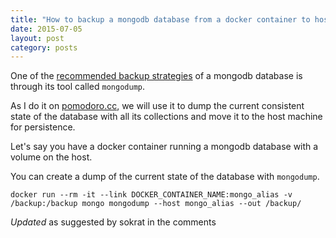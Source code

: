 ```yaml
---
title: "How to backup a mongodb database from a docker container to host"
date: 2015-07-05
layout: post
category: posts
---
```


One of the [recommended backup strategies](http://docs.mongodb.org/manual/tutorial/backup-and-restore-tools/) of a mongodb database is through its tool called `mongodump`.

As I do it on [pomodoro.cc](https://pomodoro.cc), we will use it to dump the current consistent state of the database with all its collections and move it to the host machine for persistence.

Let's say you have a docker container running a mongodb database with a volume on the host.

You can create a dump of the current state of the database with `mongodump`.

```
docker run --rm -it --link DOCKER_CONTAINER_NAME:mongo_alias -v /backup:/backup mongo mongodump --host mongo_alias --out /backup/
```

*Updated* as suggested by sokrat in the comments
